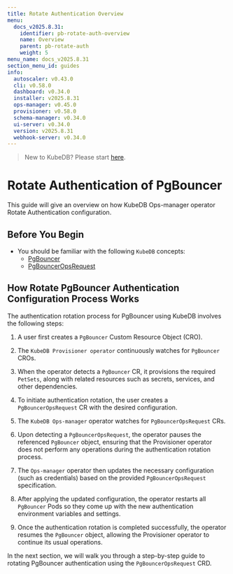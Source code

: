 ```yaml
---
title: Rotate Authentication Overview
menu:
  docs_v2025.8.31:
    identifier: pb-rotate-auth-overview
    name: Overview
    parent: pb-rotate-auth
    weight: 5
menu_name: docs_v2025.8.31
section_menu_id: guides
info:
  autoscaler: v0.43.0
  cli: v0.58.0
  dashboard: v0.34.0
  installer: v2025.8.31
  ops-manager: v0.45.0
  provisioner: v0.58.0
  schema-manager: v0.34.0
  ui-server: v0.34.0
  version: v2025.8.31
  webhook-server: v0.34.0
---
```


> New to KubeDB? Please start [here](/docs/v2025.8.31/README).

# Rotate Authentication of PgBouncer

This guide will give an overview on how KubeDB Ops-manager operator Rotate Authentication configuration.

## Before You Begin

- You should be familiar with the following `KubeDB` concepts:
    - [PgBouncer](/docs/v2025.8.31/guides/pgbouncer/concepts/pgbouncer)
    - [PgBouncerOpsRequest](/docs/v2025.8.31/guides/pgbouncer/concepts/opsrequest)

## How Rotate PgBouncer Authentication Configuration Process Works

[//]: # (The following diagram shows how KubeDB Ops-manager operator Rotate Authentication of a `PgBouncer`. Open the image in a new tab to see the enlarged version.)

[//]: # ()
[//]: # (<figure align="center">)

[//]: # (  <img alt="Rotate Authentication process of PgBouncer" src="/docs/v2025.8.31/images/day-2-operation/PgBouncer/kf-rotate-auth.svg">)

[//]: # (<figcaption align="center">Fig: Rotate Auth process of PgBouncer</figcaption>)

[//]: # (</figure>)

The authentication rotation process for PgBouncer using KubeDB involves the following steps:

1. A user first creates a `PgBouncer` Custom Resource Object (CRO).

2. The `KubeDB Provisioner operator` continuously watches for `PgBouncer` CROs.

3. When the operator detects a `PgBouncer` CR, it provisions the required `PetSets`, along with related resources such as secrets, services, and other dependencies.

4. To initiate authentication rotation, the user creates a `PgBouncerOpsRequest` CR with the desired configuration.

5. The `KubeDB Ops-manager` operator watches for `PgBouncerOpsRequest` CRs.

6. Upon detecting a `PgBouncerOpsRequest`, the operator pauses the referenced `PgBouncer` object, ensuring that the Provisioner
   operator does not perform any operations during the authentication rotation process.

7. The `Ops-manager` operator then updates the necessary configuration (such as credentials) based on the provided `PgBouncerOpsRequest` specification.

8. After applying the updated configuration, the operator restarts all `PgBouncer` Pods so they come up with the new authentication environment variables and settings.

9. Once the authentication rotation is completed successfully, the operator resumes the `PgBouncer` object, allowing the Provisioner operator to continue its usual operations.

In the next section, we will walk you through a step-by-step guide to rotating PgBouncer authentication using the `PgBouncerOpsRequest` CRD.
